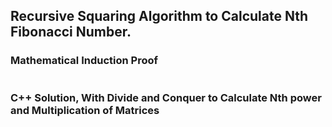 ## Recursive Squaring Algorithm to Calculate Nth Fibonacci Number.


### Mathematical Induction Proof
![]()

### C++ Solution, With Divide and Conquer to Calculate Nth power and Multiplication of Matrices


